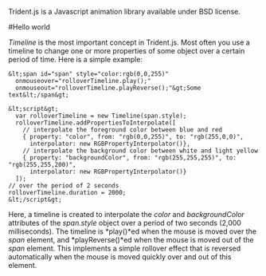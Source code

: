 Trident.js is a Javascript animation library available under BSD license.

#Hello world

*Timeline* is the most important concept in Trident.js. Most often you
use a timeline to change one or more properties of some object over a
certain period of time. Here is a simple example:

    &lt;span id="span" style="color:rgb(0,0,255)" 
      onmouseover="rolloverTimeline.play();" 
      onmouseout="rolloverTimeline.playReverse();"&gt;Some text&lt;/span&gt;

    &lt;script&gt;
      var rolloverTimeline = new Timeline(span.style);
      rolloverTimeline.addPropertiesToInterpolate([
        // interpolate the foreground color between blue and red
        { property: "color", from: "rgb(0,0,255)", to: "rgb(255,0,0)", 
          interpolator: new RGBPropertyInterpolator()},
        // interpolate the background color between white and light yellow
        { property: "backgroundColor", from: "rgb(255,255,255)", to: "rgb(255,255,200)", 
          interpolator: new RGBPropertyInterpolator()}
      ]);
    // over the period of 2 seconds
    rolloverTimeline.duration = 2000;
    &lt;/script&gt;

Here, a timeline is created to interpolate the *color* and *backgroundColor*
attributes of the *span.style* object over a period of two seconds (2,000 milliseconds).
The timeline is *play()*ed when the mouse is moved over the *span* element,
and *playReverse()*ed when the mouse is moved out of the *span* element. This
implements a simple rollover effect that is reversed automatically when the mouse
is moved quickly over and out of this element.
